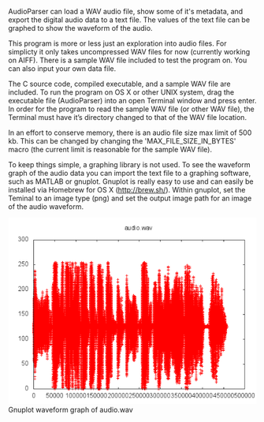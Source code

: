 AudioParser can load a WAV audio file, show some of it's metadata, and export the digital audio data to a text file. The values of the text file can be graphed to show the waveform of the audio.

This program is more or less just an exploration into audio files. For simplicty it only takes uncompressed WAV files for now (currently working on AIFF). There is a sample WAV file included to test the program on. You can also input your own data file.

The C source code, compiled executable, and a sample WAV file are included. To run the program on OS X or other UNIX system, drag the executable file (AudioParser) into an open Terminal window and press enter. In order for the program to read the sample WAV file (or other WAV file), the Terminal must have it’s directory changed to that of the WAV file location.

In an effort to conserve memory, there is an audio file size max limit of 500 kb. This can be changed by changing the 'MAX_FILE_SIZE_IN_BYTES' macro (the current limit is reasonable for the sample WAV file).

To keep things simple, a graphing library is not used. To see the waveform graph of the audio data you can import the text file to a graphing software, such as MATLAB or gnuplot. Gnuplot is really easy to use and can easily be installed via Homebrew for OS X (http://brew.sh/). Within gnuplot, set the Teminal to an image type (png) and set the output image path for an image of the audio waveform.

![gnuplot graph](audio.wavGraph.png)
Gnuplot waveform graph of audio.wav
